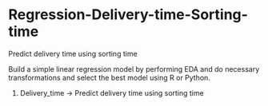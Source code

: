 # Regression-Delivery-time-Sorting-time
Predict delivery time using sorting time

Build a simple linear regression model by performing EDA and do necessary transformations and select the best model using R or Python.
1) Delivery_time -> Predict delivery time using sorting time 
